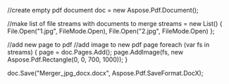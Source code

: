 
//create empty pdf document
doc = new Aspose.Pdf.Document();

//make list of file streams with documents to merge
streams = new List<Stream>() { File.Open("1.jpg", FileMode.Open), File.Open("2.jpg", FileMode.Open) };

//add new page to pdf
//add image to new pdf page
foreach (var fs in streams)
{
    page = doc.Pages.Add();
    page.AddImage(fs, new Aspose.Pdf.Rectangle(0, 0, 700, 1000));
}

doc.Save("Merger_jpg_docx.docx", Aspose.Pdf.SaveFormat.DocX);
